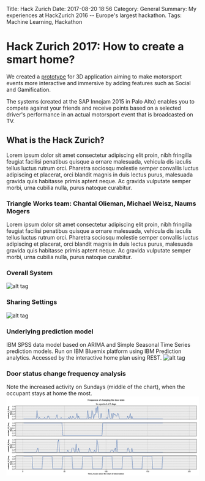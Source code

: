 Title: Hack Zurich
Date: 2017-08-20 18:56
Category: General
Summary: My experiences at HackZurich 2016 -- Europe's largest hackathon. 
Tags: Machine Learning, Hackathon


# Hack Zurich 2017: How to create a smart home? 
We created a [prototype]('#') for 3D application aiming to make motorsport events more interactive and immersive by adding features such as Social and Gamification.

The systems (created at the SAP Innojam 2015 in Palo Alto) enables you to compete against your friends and receive points based on a selected driver's performance in an actual motorsport event that is broadcasted on TV.

## What is the Hack Zurich? 
Lorem ipsum dolor sit amet consectetur adipiscing elit proin, nibh fringilla feugiat facilisi penatibus quisque a ornare malesuada, vehicula dis iaculis tellus luctus rutrum orci. Pharetra sociosqu molestie semper convallis luctus adipiscing et placerat, orci blandit magnis in duis lectus purus, malesuada gravida quis habitasse primis aptent neque. Ac gravida vulputate semper morbi, urna cubilia nulla, purus natoque curabitur.

### Triangle Works team: Chantal Olieman, Michael Weisz, Naums Mogers
Lorem ipsum dolor sit amet consectetur adipiscing elit proin, nibh fringilla feugiat facilisi penatibus quisque a ornare malesuada, vehicula dis iaculis tellus luctus rutrum orci. Pharetra sociosqu molestie semper convallis luctus adipiscing et placerat, orci blandit magnis in duis lectus purus, malesuada gravida quis habitasse primis aptent neque. Ac gravida vulputate semper morbi, urna cubilia nulla, purus natoque curabitur.

### Overall System
![alt tag](http://old.michael-weisz.de/bak/hackzurich/overall.png)


### Sharing Settings
![alt tag](http://old.michael-weisz.de/bak/hackzurich/sharing.png)



### Underlying prediction model 
IBM SPSS data model based on ARIMA and Simple Seasonal Time Series prediction models.
Run on IBM Bluemix platform using IBM Prediction analytics. Accessed by the interactive home plan using REST.
![alt tag](http://michael-weisz.de/bak/hackzurich/model.png)



### Door status change frequency analysis
Note the increased activity on Sundays (middle of the chart), when the occupant stays at home the most.
![alt tag](https://raw.githubusercontent.com/mweisz/hack-zurich-smart-home/master/door_frequency_analysis.PNG)
